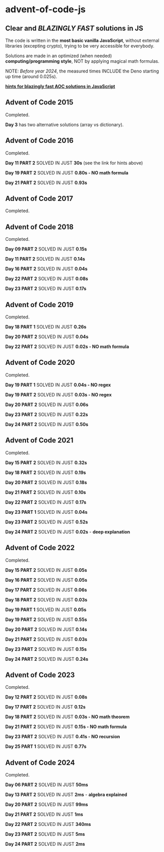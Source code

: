 
# advent-of-code-js

## Clear and *BLAZINGLY FAST* solutions in JS

The code is written in the **most basic vanilla JavaScript**, without external libraries (excepting crypto), trying to be very accessible for everybody.

Solutions are made in an  optimized (when needed) **computing/programming style**, NOT by applying magical math formulas.

NOTE: *Before year 2024*, the measured times INCLUDE the Deno starting up time (around 0.025s). 

[**hints for blazingly fast AOC solutions in JavaScript**](https://medium.com/javascript-in-plain-english/what-you-need-to-know-for-solving-the-advent-of-code-puzzles-blazingly-fast-with-javascript-7365be28abea)

## Advent of Code 2015 

Completed.

**Day 3** has two alternative solutions (array vs dictionary).

## Advent of Code 2016 

Completed.

**Day 11 PART 2** SOLVED IN JUST **30s** (see the link for hints above)

**Day 19 PART 2** SOLVED IN JUST **0.80s - NO math formula**

**Day 21 PART 2** SOLVED IN JUST **0.93s** 

## Advent of Code 2017

Completed.

## Advent of Code 2018 

Completed.

**Day 09 PART 2** SOLVED IN JUST **0.15s** 

**Day 11 PART 2** SOLVED IN JUST **0.14s** 

**Day 16 PART 2** SOLVED IN JUST **0.04s** 

**Day 22 PART 2** SOLVED IN JUST **0.08s** 

**Day 23 PART 2** SOLVED IN JUST **0.17s** 

## Advent of Code 2019

Completed.

**Day 18 PART 1** SOLVED IN JUST **0.26s** 

**Day 20 PART 2** SOLVED IN JUST **0.04s** 

**Day 22 PART 2** SOLVED IN JUST **0.02s - NO math formula**

## Advent of Code 2020

Completed.

**Day 19 PART 1** SOLVED IN JUST **0.04s - NO regex** 

**Day 19 PART 2** SOLVED IN JUST **0.03s - NO regex** 

**Day 20 PART 2** SOLVED IN JUST **0.06s** 

**Day 23 PART 2** SOLVED IN JUST **0.22s** 

**Day 24 PART 2** SOLVED IN JUST **0.50s** 


## Advent of Code 2021

Completed.

**Day 15 PART 2** SOLVED IN JUST **0.32s** 

**Day 18 PART 2** SOLVED IN JUST **0.19s** 

**Day 20 PART 2** SOLVED IN JUST **0.18s** 

**Day 21 PART 2** SOLVED IN JUST **0.10s** 

**Day 22 PART 2** SOLVED IN JUST **0.17s** 

**Day 23 PART 1** SOLVED IN JUST **0.04s** 

**Day 23 PART 2** SOLVED IN JUST **0.52s** 

**Day 24 PART 2** SOLVED IN JUST **0.02s** - **deep explanation**


## Advent of Code 2022

Completed.

**Day 15 PART 2** SOLVED IN JUST **0.05s** 

**Day 16 PART 2** SOLVED IN JUST **0.05s** 

**Day 17 PART 2** SOLVED IN JUST **0.06s** 

**Day 18 PART 2** SOLVED IN JUST **0.03s** 

**Day 19 PART 1** SOLVED IN JUST **0.05s** 

**Day 19 PART 2** SOLVED IN JUST **0.55s** 

**Day 20 PART 2** SOLVED IN JUST **0.14s** 

**Day 21 PART 2** SOLVED IN JUST **0.03s** 

**Day 23 PART 2** SOLVED IN JUST **0.15s** 

**Day 24 PART 2** SOLVED IN JUST **0.24s** 


## Advent of Code 2023

Completed.

**Day 12 PART 2** SOLVED IN JUST **0.08s**

**Day 17 PART 2** SOLVED IN JUST **0.12s** 
 
**Day 18 PART 2** SOLVED IN JUST **0.03s - NO math theorem** 

**Day 21 PART 2** SOLVED IN JUST **0.15s - NO math formula**

**Day 23 PART 2** SOLVED IN JUST **0.41s - NO recursion**

**Day 25 PART 1** SOLVED IN JUST **0.77s**


## Advent of Code 2024

Completed.

**Day 06 PART 2** SOLVED IN JUST **50ms**

**Day 13 PART 2** SOLVED IN JUST **2ms** - **algebra explained**

**Day 20 PART 2** SOLVED IN JUST **99ms**

**Day 21 PART 2** SOLVED IN JUST **1ms**

**Day 22 PART 2** SOLVED IN JUST **340ms**

**Day 23 PART 2** SOLVED IN JUST **5ms**

**Day 24 PART 2** SOLVED IN JUST **2ms**

